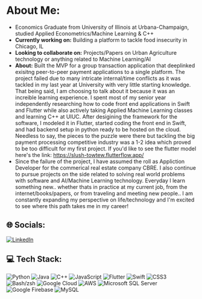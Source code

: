 
#  About Me: 
-  Economics Graduate from University of Illinois at Urbana-Champaign, studied Applied Econometrics/Machine Learning & C++
-  **Currently working on:** Building a platform to tackle food insecurity in Chicago, IL
-  **Looking to collaborate on:** Projects/Papers on Urban Agriculture technology or anything related to Machine Learning/AI
-  **About:** Built the MVP for a group transaction application that deeplinked exisitng peer-to-peer payment applications to a single platform. The project failed due to many intricate internal/time conflicts as it was tackled in my last year at University with very little starting knowledge. That being said, I am choosing to talk about it because it was an increible learning experience. I spent most of my senior year independently researching how to code front end applications in Swift and Flutter while also actively taking Applied Machine Learning classes and learning C++ at UIUC. After desigining the framework for the software, I modeled it in Flutter, started coding the front end in Swift, and had backend setup in python ready to be hosted on the cloud. Needless to say, the pieces to the puzzle were there but tackling the big payment processing competitive industry was a 1-2 idea which proved to be too difficult for my first project. If you'd like to see the flutter model here's the link: https://slush-towtew.flutterflow.app/
-  Since the failure of the project, I have assumed the roll as Appliction Developer for the commerical real estate company CBRE. I also continue to pursue projects on the side related to solving real world problems with software and AI/Machine Learning technology. Everyday I learn something new.. whether thats in practice at my current job, from the internet/books/papers, or from traveling and meeting new people.. I am constantly expanding my perspective on life/technology and I'm excited to see where this path takes me in my career!

## 🌐 Socials:
[![LinkedIn](https://img.shields.io/badge/LinkedIn-%230077B5.svg?logo=linkedin&logoColor=white)](https://www.linkedin.com/in/aidan-lynde-1b97a31b4/)

## 💻 Tech Stack:
![Python](https://img.shields.io/badge/python-3670A0?style=for-the-badge&logo=python&logoColor=ffdd54) 
![Java](https://img.shields.io/badge/java-%23ED8B00.svg?style=for-the-badge&logo=java&logoColor=white) 
![C++](https://img.shields.io/badge/c++-%2300599C.svg?style=for-the-badge&logo=c%2B%2B&logoColor=white) 
![JavaScript](https://img.shields.io/badge/javascript-%23323330.svg?style=for-the-badge&logo=javascript&logoColor=%23F7DF1E) 
![Flutter](https://img.shields.io/badge/Flutter-%2302569B.svg?style=for-the-badge&logo=Flutter&logoColor=white) 
![Swift](https://img.shields.io/badge/swift-F54A2A?style=for-the-badge&logo=swift&logoColor=white) 
![CSS3](https://img.shields.io/badge/css3-%231572B6.svg?style=for-the-badge&logo=css3&logoColor=white) 
![Bash/zsh](https://img.shields.io/badge/Bash-zsh-%23121011.svg?style=for-the-badge&logo=gnu-bash&logoColor=white) 
![Google Cloud](https://img.shields.io/badge/Google%20Cloud-%234285F4.svg?style=for-the-badge&logo=google-cloud&logoColor=white) 
![AWS](https://img.shields.io/badge/AWS-%23FF9900.svg?style=for-the-badge&logo=amazon-aws&logoColor=white) 
![Microsoft SQL Server](https://img.shields.io/badge/Microsoft%20SQL%20Server-CC2927?style=for-the-badge&logo=microsoft%20sql%20server&logoColor=white) 
![Google Firebase](https://img.shields.io/badge/Firebase-%23039BE5.svg?style=for-the-badge&logo=firebase) 
![MySQL](https://img.shields.io/badge/mysql-%2300f.svg?style=for-the-badge&logo=mysql&logoColor=white) 
